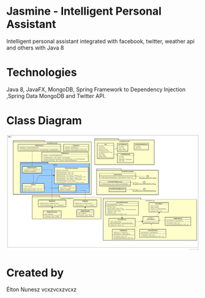 # Jasmine - Intelligent Personal Assistant
Intelligent personal assistant integrated with facebook, twitter, weather api and others with Java 8

# Technologies
Java 8, JavaFX, MongoDB, Spring Framework to Dependency Injection ,Spring Data MongoDB and Twitter API.

# Class Diagram
![alt tag](https://github.com/eltonnuness/jasmine-ipa/blob/master/models/JasmineClassDiagram.jpg)

# Created by 
Élton Nunesz
vcxzvcxzvcxz
